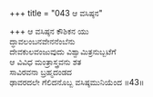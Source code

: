 +++
title = "043 ಆ ವಸಿಷ್ಠನ"

+++
ಆ ವಸಿಷ್ಠನ ಕೌಶಿಕನ ಯು  
ದ್ಧಾವಲಂಬನವೇನನೆಂಬೆನು  
ದೇವಕುಲವಂಜುವುದು ವಿಶ್ವಾಮಿತ್ರನುಬ್ಬಟೆಗೆ     
ಆ ವಿವಿಧ ಮಂತ್ರಾಸ್ತ್ರವನು ಶತ  
ಸಾವಿರವನಾ ಬ್ರಹ್ಮದಂಡದ  
ಢಾವರದಲೇ ಗೆಲಿದನೊಬ್ಬ ವಸಿಷ್ಠಮುನಿಯೆಂದ     ॥43॥
